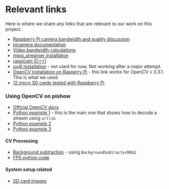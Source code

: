 # Relevant links

Here is where we share any links that are relevant to our work on this project.

* [Raspberry Pi camera bandwidth and quality discussion](https://www.raspberrypi.org/forums/viewtopic.php?f=43&t=136292)
* [picamera documentation](https://picamera.readthedocs.io/en/release-1.13/)
* [Video bandwidth calculations](https://www.mistralsolutions.com/video-surveillance-bandwidth-requirements-calculation-utilization/)
* [mjpg_streamer installation](https://blog.miguelgrinberg.com/post/how-to-build-and-run-mjpg-streamer-on-the-raspberry-pi)
* [raspicam (C++)](https://github.com/cedricve/raspicam)
* [uv4l installation](http://www.linux-projects.org/uv4l/installation/) - not used for now. Not working after a major attempt.
* [OpenCV installation on Rasperry Pi](https://www.pyimagesearch.com/2017/09/04/raspbian-stretch-install-opencv-3-python-on-your-raspberry-pi/) - this link works for OpenCV v 3.3.1. This is what we used.
* [12 micro SD cards tested with Raspberry Pi](https://www.geek.com/chips/a-geek-tests-12-micro-sd-cards-with-a-raspberry-pi-to-find-the-fastest-1641182/)

### Using OpenCV on pishow
* [Official OpenCV docs](https://docs.opencv.org/3.0-beta/doc/py_tutorials/py_gui/py_video_display/py_video_display.html)
* [Python example 1](http://petrkout.com/electronics/low-latency-0-4-s-video-streaming-from-raspberry-pi-mjpeg-streamer-opencv/) - this is the main one that shows how to decode a stream using `urllib`
* [Python example 2](https://www.learnopencv.com/read-write-and-display-a-video-using-opencv-cpp-python/)
* [Python example 3](http://www.chioka.in/python-live-video-streaming-example/)

#### CV Processing
* [Background subtraction](https://docs.opencv.org/3.1.0/db/d5c/tutorial_py_bg_subtraction.html) - using `BackgroundSubtractorMOG2`
* [FPS python code](https://www.learnopencv.com/how-to-find-frame-rate-or-frames-per-second-fps-in-opencv-python-cpp/)

#### System setup related
* [SD card images](https://softwarebakery.com/shrinking-images-on-linux)
